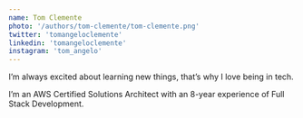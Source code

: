 ```yaml
---
name: Tom Clemente
photo: '/authors/tom-clemente/tom-clemente.png'
twitter: 'tomangeloclemente'
linkedin: 'tomangeloclemente'
instagram: 'tom_angelo'
---
```


I’m always excited about learning new things, that’s why I love being in tech.

I’m an AWS Certified Solutions Architect with an 8-year experience of Full Stack Development.

